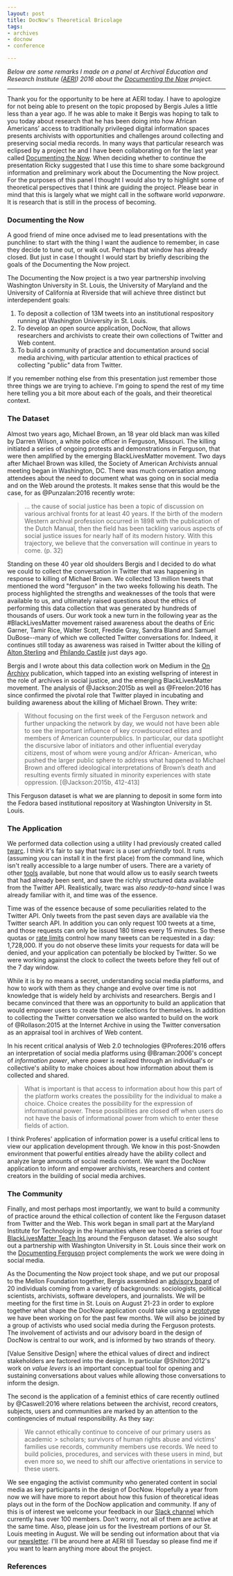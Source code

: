 ```yaml
---
layout: post
title: DocNow's Theoretical Bricolage
tags:
- archives
- docnow
- conference

---
```


*Below are some remarks I made on a panel at Archival Education and Research
Institute ([AERI]) 2016 about the [Documenting the Now] project.*

---

Thank you for the opportunity to be here at AERI today. I have to apologize for
not being able to present on the topic proposed by Bergis Jules a little less
than a year ago. If he was able to make it Bergis was hoping to talk to you
today about research that he has been doing into how African Americans’ access
to traditionally privileged digital information spaces presents archivists with
opportunities and challenges around collecting and preserving social media
records. In many ways that particular research was eclipsed by a project he and
I have been collaborating on for the last year called [Documenting the Now].
When deciding whether to continue the presentation Ricky suggested that I use
this time to share some background information and preliminary work about the
Documenting the Now project. For the purposes of this panel I thought I would
also try to highlight some of theoretical perspectives that I think are guiding
the project.  Please bear in mind that this is largely what we might call in the
software world *vaporware*. It is research that is still in the process of
becoming.

### Documenting the Now

A good friend of mine once advised me to lead presentations with the punchline:
to start with the thing I want the audience to remember, in case they decide to
tune out, or walk out. Perhaps that window has already closed. But just in case
I thought I would start by briefly describing the goals of the Documenting
the Now project.

The Documenting the Now project is a two year partnership involving Washington
University in St. Louis, the University of Maryland and the University of
California at Riverside that will achieve three distinct but interdependent
goals:

1. To deposit a collection of 13M tweets into an institutional respository running at Washington University in St. Louis.
2. To develop an open source application, DocNow, that allows researchers and archivists to create their own collections of Twitter and Web content.
3. To build a community of practice and documentation around social media
archiving, with particular attention to ethical practices of collecting "public"
data from Twitter.

If you remember nothing else from this presentation just remember those three things we are trying to achieve. I'm going to spend the rest of my time here telling you a bit more about each of the goals, and their theoretical context.

### The Dataset 

Almost two years ago, Michael Brown, an 18 year old black man was killed by Darren Wilson, a white police officer in Ferguson, Missouri. The killing initiated a series of ongoing protests and demonstrations in Ferguson, that were then amplified by the emerging BlackLivesMatter movement. Two days after Michael Brown was killed, the Society of American Archivists annual meeting began in Washington, DC. There was much conversation among attendees about the need to document what was going on in social media and on the Web around the protests. It makes sense that this would be the case, for as @Punzalan:2016 recently wrote:

> ... the cause of social justice has been a topic of discussion on various archival
> fronts for at least 40 years. If the birth of the modern Western archival
> profession occurred in 1898 with the publication of the Dutch Manual, then the
> field has been tackling various aspects of social justice issues for nearly
> half of its modern history. With this trajectory, we believe that the
> conversation will continue in years to come. (p. 32)

Standing on these 40 year old shoulders Bergis and I decided to do what we could
to collect the conversation in Twitter that was happening in response to killing
of Michael Brown. We collected 13 million tweets that mentioned the word
"ferguson" in the two weeks following his death. The process highlighted the
strengths and weaknesses of the tools that were available to us, and ultimately
raised questions about the ethics of performing this data collection that was 
generated by hundreds of thousands of users. Our work took a new turn in the
following year as the #BlackLivesMatter movement raised awareness about the
deaths of Eric Garner, Tamir Rice, Walter Scott, Freddie Gray, Sandra Bland and
Samuel DuBose--many of which we collected Twitter conversations for. Indeed, it
continues still today as awareness was raised in Twitter about the killing of
[Alton Sterling] and [Philando Castile] just days ago.

Bergis and I wrote about this data collection work on Medium in the [On Archivy]
publication, which tapped into an existing wellspring of interest in the role of
archives in social justice, and the emerging BlackLivesMatter movement. The
analysis of @Jackson:2015b as well as @Freelon:2016 has since confirmed the
pivotal role that Twitter played in incubating and building awareness about
the killing of Michael Brown. They write:

> Without focusing on the first week of the Ferguson network and further
> unpacking the network by day, we would not have been able to see the important
> influence of key crowdsourced elites and members of American counterpublics.
> In particular, our data spotlight the discursive labor of initiators and other
> influential everyday citizens, most of whom were young and/or African-
> American, who pushed the larger public sphere to address what happened to
> Michael Brown and offered ideological interpretations of Brown’s death and
> resulting events firmly situated in minority experiences with state
> oppression. [@Jackson:2015b, 412-413]

This Ferguson dataset is what we are planning to deposit in some form into the Fedora based institutional repository at Washington University in St. Louis.

### The Application

We performed data collection using a utility I had previously created called [twarc]. I think it's fair to say that twarc is a user *unfriendly* tool. It runs (assuming you can install it in the first place) from the command line, which isn't really accessible to a large number of users. There are a variety of other [tools] available, but none that would allow us to easily search tweets that had already been sent, and save the richly structured data available from the Twitter API. Realistically, twarc was also *ready-to-hand* since I was already familiar with it, and time was of the essence.

Time was of the essence because of some peculiarities related to the Twitter API. Only tweets from the past seven days are available via the Twitter search API. In addition you can only request 100 tweets at a time, and those requests can only be issued 180 times every 15 minutes. So these quotas or [rate limits] control how many tweets can be requested in a day: 1,728,000. If you do not observe these limits your requests for data will be denied, and your application can potentially be blocked by Twitter. So we were working against the clock to collect the tweets before they fell out of the 7 day window.

While it is by no means a secret, understanding social media platforms, and how
to work with them as they change and evolve over time is not knowledge that is
widely held by archivists and researchers. Bergis and I became convinced that
there was an opportunity to build an application that would empower users to
create these collections for themselves. In addition to collecting the Twitter
conversation we also wanted to build on the work of @Rollason:2015 at the
Internet Archive in using the Twitter conversation as an appraisal tool in
archives of Web content.

In his recent critical analysis of Web 2.0 technologies @Proferes:2016 offers an
interpretation of social media platforms using @Braman:2006's concept of
*information power*, where power is realized through an individual's or
collective's ability to make choices about how information about them is
collected and shared.

> What is important is that access to information about how this part of the
> platform works creates the possibility for the individual to make a choice.
> Choice creates the possibility for the expression of informational power.
> These possibilities are closed off when users do not have the basis of
> informational power from which to enter these fields of action.

I think Proferes' application of information power is a
useful critical lens to view our application development through. We know in
this post-Snowden environment that powerful entities already have the ability
collect and analyze large amounts of social media content. We want the DocNow
application to inform and empower archivists, researchers and content
creators in the building of social media archives.

### The Community

Finally, and most perhaps most importantly, we want to build a community of practice around the ethical collection of content like the Ferguson dataset from Twitter and the Web. This work began in small part at the Maryland Institute for Technology in the Humanities where we hosted a series of four [BlackLivesMatter Teach Ins] around the Ferguson dataset. We also sought out a partnership with Washington University in St. Louis since their work on the [Documenting Ferguson] project complements the work we were doing in social media.

As the Documenting the Now project took shape, and we put our proposal to the
Mellon Foundation together, Bergis assembled an [advisory board] of 20
individuals coming from a variety of backgrounds: sociologists, political
scientists, archivists, software developers, and journalists. We will be meeting
for the first time in St. Louis on August 21-23 in order to explore together
what shape the DocNow application could take using a [prototype] we have been
working on for the past few months. We will also be joined by a group of
activists who used social media during the Ferguson protests. The involvement of
activists and our advisory board in the design of DocNow is central to our work,
and is informed by two strands of theory.

[Value Sensitive Design] where the ethical values of direct and indirect stakeholders are factored into the design. In particular @Shilton:2012's work on *value levers* is an important conceptual tool for opening and sustaining conversations about values while allowing those conversations to inform the design. 

The second is the application of a feminist ethics of care recently outlined by @Caswell:2016 where relations between the archivist, record creators, subjects, users and communities are marked by an attention to the contingencies of mutual responsibility. As they say:

> We cannot ethically continue to conceive of our primary users as academic > scholars; survivors of human rights abuse and victims' families use records,
> community members use records. We need to build policies, procedures, and
> services with these users in mind, but even more so, we need to shift our
> affective orientations in service to these users.

We see engaging the activist community who generated content in social media as
key participants in the design of DocNow. Hopefully a year from now we will have
more to report about how this fusion of theoretical ideas plays out in the form
of the DocNow application and community.  If any of this is of interest we
welcome your feedback in our [Slack channel] which currently has over 100
members. Don't worry, not all of them are active at the same time. Also, please
join us for the livestream portions of our St. Louis meeting in August. We will
be sending out information about that via our [newsletter]. I'll be around here
at AERI till Tuesday so please find me if you want to learn anything more about
the project.

### References

[AERI]: https://www.kent.edu/aeri2016/paper-presentation-abstracts
[Alton Sterling]: https://en.wikipedia.org/wiki/Shooting_of_Alton_Sterling
[Philando Castile]: https://en.wikipedia.org/wiki/Shooting_of_Philando_Castile
[twarc]: https://github.com/edsu/twarc
[tools]: http://socialmediadata.wikidot.com/
[rate limits]: https://dev.twitter.com/rest/public/rate-limits
[Social Feed Manager]: http://gwu-libraries.github.io/sfm-ui/
[Documenting the Now]: http://www.docnow.io/
[BlackLivesMatter Teach Ins]: http://mith.umd.edu/researching-ferguson-update-previewing-miths-teach-ins-blacklivesmatter-umd/
[advisory board]: https://news.docnow.io/introducing-documenting-the-now-416874c07e0
[prototype]: https://github.com/docnow/dnflow
[Slack channel]: https://docs.google.com/forms/d/1Wk0JdF2Cty2VHMqpf_QlJXVKQdUtfeeFhaYRben3qaM/viewform
[Value Sensititive Design]: https://en.wikipedia.org/wiki/Value_sensitive_design
[Documenting Ferguson]: http://digital.wustl.edu/ferguson/
[newsletter]: http://eepurl.com/bMNJsX
[On Archivy]: https://medium.com/on-archivy
